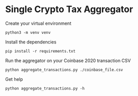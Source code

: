 # Single Crypto Tax Aggregator


Create your virtual environment

`python3 -m venv venv`

Install the dependencies

`pip install -r requirements.txt`


Run the aggregator on your Coinbase 2020 transaction CSV

`python aggregate_transactions.py ./coinbase_file.csv`

Get help

`python aggregate_transactions.py -h`

